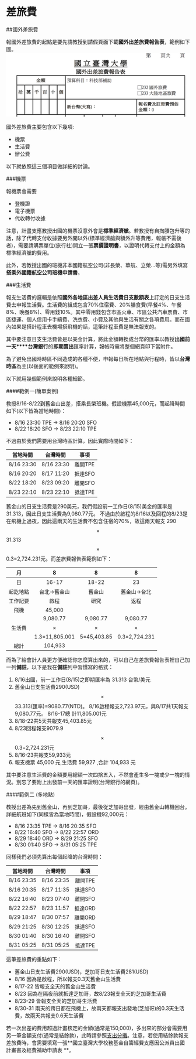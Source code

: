 # 差旅費

##國外差旅費

報國外差旅費的起點是要先請教授到請假頁面下載**國外出差旅費報告表**，範例如下圖。
![國外出差旅費報告表範例](reimburse.leavereport.png)

國外差旅費主要包含以下幾項:

* 機票
* 生活費
* 辦公費

以下就依照這三個項目做詳細的討論。

###機票

報機票會需要

* 登機證
* 電子機票
* 代收轉付收據

注意，計畫支應教授出國的機票沒意外會是**標準經濟艙**。若教授有自掏腰包升等的話，除了代轉支付收據要另外開以外(標準經濟艙與額外升等費用，報帳不需後者)，需要請購票單位(旅行社)開立一張**票價證明書**，以證明代轉支付上的金額為標準經濟艙的費用。

此外，若教授出國的班機非本國籍航空公司(非長榮、華航、立榮...等)需另外填寫**搭乘外國籍航空公司班機申請書**。

###生活費

報支生活費的邏輯是依照**國外各地區出差人員生活費日支數額表**上訂定的日支生活費去申報生活費。生活費的組成包含70%住宿費、20%膳食費(早餐4%、午餐8%、晚餐8%)、零用錢10%。其中零用錢包含市區火車、市區公共汽車票費、市區捷運、個人信用卡手續費、洗衣費、小費及其他與生活有關之各項費用。而在國內如果是搭計程車去機場搭飛機的話，這筆計程車費是無法報支的。

其中要注意日支生活費皆是以美金計算，將此金額轉換成台幣的匯率以教授**出國前一天****台灣銀行**的**即期賣出**匯率計算，報帳時需將整個網頁印下當附件。

為了避免出國時時區不同造成的各種不便，申報每日所在地點與行程時，皆以**台灣時區**為主(以後面的範例來說明)。

以下就用幾個範例來說明各種細節。

####範例一(簡單案例)

教授8/16-8/22到舊金山出差，搭乘長榮班機。假設機票45,000元，而起降時間如下(以下皆為當地時間)：

* 8/16 23:30 TPE → 8/16 20:20 SFO 
* 8/22 18:20 SFO → 8/23 22:10 TPE

不過由於我們需要用台灣時區計算，因此實際時間如下：

當地時間| 台灣時間 | 事項
 :---:|:---:|:---:
 8/16 23:30 | 8/16 23:30 | 離開TPE
 8/16 20:20 | 8/17 11:20 | 抵達SFO
 8/22 18:20 | 8/23 09:20 | 離開SFO
 8/23 22:10 | 8/23 22:10 | 抵達TPE
 
舊金山的日支生活費是290美元，我們假設前一工作日(8/15)美金的匯率是31.313，因此日支生活費為9,080.77元。
 不過由於啟程的8/16以及回程的8/23是在飛機上過夜，因此這兩天的生活費不包含住宿的70%，故這兩天報支 290$$\times$$31.313$$\times$$0.3=2,724.231元。而差旅費報告表範例如下：

月| 8 | 8 | 8
 :---:|:---:|:---:|:---:
 日| 16-17| 18-22 |23
 起訖地點 | 台北→舊金山 |舊金山|舊金山→台北
 工作記要 | 啟程 | 研究 | 返程
 飛機 |45,000| |
 生活費 | 9,080.77$$\times$$1.3=11,805.001|9,080.77$$\times$$5=45,403.85| 9,080.77$$\times$$0.3=2,724.231
 總計| 104,933| |

而為了給會計人員更方便確認你怎麼算出來的，可以自己在差旅費報告表裡自己加一列**備註**，以下是我在**備註**列中習慣寫的格式：

1. 8/16出國，前一工作日(8/15)之即期匯率為 31.313 台幣/美元
2. 舊金山日支生活費290(USD)$$\times$$33.313(匯率)=9080.77(NTD)。 8/16啟程報支2,723.97元，與8/17共1天報支9,080.77元。 8/16-17總  計11,805.001元
3. 8/18-22共5天共報支45,403.85元
4. 8/23回程報支9079.9$$\times$$0.3=2,724.231元
5. 8/16-23共報支59,933元
6. 報支機票 45,000 元,生活費 59,927 ,合計 104,933 元

其中要注意生活費的金額要用總額一次四捨五入，不然會產生多一塊或少一塊的情況。別忘了要附上出發前一天的匯率證明(台灣銀行的網頁)。

####範例二 (多地點)

教授出差為先到舊金山，再到芝加哥，最後從芝加哥出發，經由舊金山轉機回台。詳細航班如下(同樣皆為當地時間)，假設機92,000元：

* 8/16 23:35 TPE → 8/16 20:35 SFO
* 8/22 16:40 SFO → 8/22 22:57 ORD
* 8/29 18:40 ORD → 8/29 21:25 SFO
* 8/30 01:40 SFO → 8/31 05:25 TPE

同樣我們必須先算出每個起降的台灣時間：

當地時間| 台灣時間 | 事項
 :---:|:---:|:---:
 8/16 23:35 | 8/16 23:35 | 離開TPE
 8/16 20:35 | 8/17 11:35 | 抵達SFO
 8/22 16:40 | 8/23 07:40 | 離開SFO
 8/22 22:57 | 8/23 11:57 | 抵達ORD
 8/29 18:47 | 8/30 07:57 | 離開ORD
 8/29 21:25 | 8/30 12:25 | 抵達SFO
 8/30 01:40 | 8/30 16:40 | 離開SFO
 8/31 05:25 | 8/31 05:25 | 抵達TPE
 
這筆差旅費的重點如下：

* 舊金山日支生活費290(USD)，芝加哥日支生活費281(USD)
* 8/16 因為是啟程，所以報支0.3天舊金山生活費
* 8/17-22 皆報支全天的舊金山生活費
* 8/23 因為在隔夜前就抵達芝加哥，故8/23報支全天的芝加哥生活費
* 8/23-29 皆報支全天的芝加哥生活費
* 8/30-31 兩天的跨日都在飛機上，故兩天都報支出發地(芝加哥)的0.3天生活費，故兩天共報支0.6天生活費

若一次出差的費用超過計畫核定的金額(通常是150,000)，多出來的部分會需要用另一筆金額支付(通常是結餘款)，此時請參照[支出分攤](./reimburse-sharing.md)。注意，若使用結餘款報支差旅費時，會需要填寫一張**國立臺灣大學校務基金自籌經費支應因公派員出國計畫書及經費補助申請表
**。